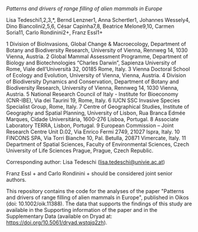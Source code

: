 *Patterns and drivers of range filling of alien mammals in Europe*

Lisa Tedeschi1,2,3,*, Bernd Lenzner1, Anna Schertler1, Johannes Wessely4, Dino Biancolini2,5,6, César Capinha7,8, Beatrice Melone9,10, Carmen Soria11, Carlo Rondinini2+, Franz Essl1+

1 Division of BioInvasions, Global Change & Macroecology, Department of Botany and Biodiversity Research, University of Vienna, Rennweg 14, 1030 Vienna, Austria. 
2 Global Mammal Assessment Programme, Department of Biology and Biotechnologies “Charles Darwin”, Sapienza University of Rome, Viale dell’Università 32, 00185 Rome, Italy.
3 Vienna Doctoral School of Ecology and Evolution, University of Vienna, Vienna, Austria.
4 Division of Biodiversity Dynamics and Conservation, Department of Botany and Biodiversity Research, University of Vienna, Rennweg 14, 1030 Vienna, Austria.
5 National Research Council of Italy - Institute for Bioeconomy (CNR-IBE), Via dei Taurini 19, Rome, Italy.
6 IUCN SSC Invasive Species Specialist Group, Rome, Italy.
7 Centre of Geographical Studies, Institute of Geography and Spatial Planning, University of Lisbon, Rua Branca Edmée Marques, Cidade Universitária, 1600-276 Lisboa, Portugal.
8 Associate Laboratory TERRA, Lisbon, Portugal.
9 European Commission – Joint Research Centre Unit D.02, Via Enrico Fermi 2749, 21027 Ispra, Italy.
10 FINCONS SPA, Via Torri Bianche 10, Pal. Betulla, 20871 Vimercate, Italy.
11 Department of Spatial Sciences, Faculty of Environmental Sciences, Czech University of Life Sciences Prague, Prague, Czech Republic.

Corresponding author: Lisa Tedeschi (lisa.tedeschi@univie.ac.at)

Franz Essl + and Carlo Rondinini + should be considered joint senior authors.

This repository contains the code for the analyses of the paper "Patterns and drivers of range filling of alien mammals in Europe", published in Oikos (doi: 10.1002/oik.11388).
The data that supports the findings of this study are available in the Supporting information of the paper and in the Supplementary Data (available on Dryad at: https://doi.org/10.5061/dryad.wstqjq2zh).
